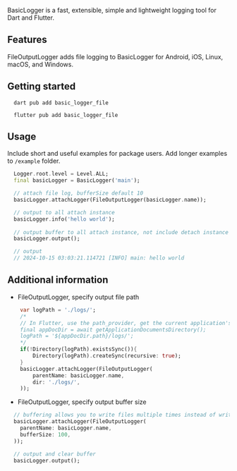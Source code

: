 <!-- 
This README describes the package. If you publish this package to pub.dev,
this README's contents appear on the landing page for your package.

For information about how to write a good package README, see the guide for
[writing package pages](https://dart.dev/guides/libraries/writing-package-pages). 

For general information about developing packages, see the Dart guide for
[creating packages](https://dart.dev/guides/libraries/create-library-packages)
and the Flutter guide for
[developing packages and plugins](https://flutter.dev/developing-packages). 
-->

BasicLogger is a fast, extensible, simple and lightweight logging tool for Dart and Flutter.

## Features

FileOutputLogger adds file logging to BasicLogger for Android, iOS, Linux, macOS, and Windows.

## Getting started

```shell
  dart pub add basic_logger_file
```
```shell
  flutter pub add basic_logger_file
```

## Usage

Include short and useful examples for package users. Add longer examples to `/example` folder. 

```dart
  Logger.root.level = Level.ALL;
  final basicLogger = BasicLogger('main');

  // attach file log, bufferSize default 10
  basicLogger.attachLogger(FileOutputLogger(basicLogger.name));

  // output to all attach instance
  basicLogger.info('hello world');
  
  // output buffer to all attach instance, not include detach instance
  basicLogger.output();

  // output
  // 2024-10-15 03:03:21.114721 [INFO] main: hello world
```


## Additional information

- FileOutputLogger, specify output file path

```dart
    var logPath = './logs/';
    /*
    // In Flutter, use the path_provider, get the current application's documents directory.
    final appDocDir = await getApplicationDocumentsDirectory();
    logPath = '${appDocDir.path}/logs/';
    */
    if(!Directory(logPath).existsSync()){
        Directory(logPath).createSync(recursive: true);
    }
    basicLogger.attachLogger(FileOutputLogger(
        parentName: basicLogger.name,
        dir: './logs/',
    ));
```

- FileOutputLogger, specify output buffer size

```dart
  // buffering allows you to write files multiple times instead of writing files once
  basicLogger.attachLogger(FileOutputLogger(
    parentName: basicLogger.name,
    bufferSize: 100,
  ));

  // output and clear buffer
  basicLogger.output();
```